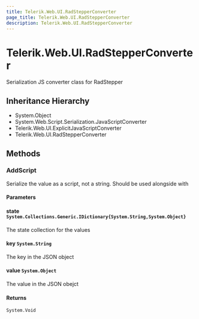 ```yaml
---
title: Telerik.Web.UI.RadStepperConverter
page_title: Telerik.Web.UI.RadStepperConverter
description: Telerik.Web.UI.RadStepperConverter
---
```


# Telerik.Web.UI.RadStepperConverter

Serialization JS converter class for RadStepper

## Inheritance Hierarchy

* System.Object
* System.Web.Script.Serialization.JavaScriptConverter
* Telerik.Web.UI.ExplicitJavaScriptConverter
* Telerik.Web.UI.RadStepperConverter

## Methods

###  AddScript

Serialize the value as a script, not a string. Should be used alongside with

#### Parameters

#### state `System.Collections.Generic.IDictionary{System.String,System.Object}`

The state collection for the values

#### key `System.String`

The key in the JSON object

#### value `System.Object`

The value in the JSON obejct

#### Returns

`System.Void` 


